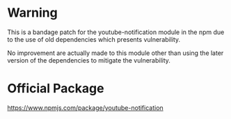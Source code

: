 # Warning
This is a bandage patch for the youtube-notification module in the npm due to the use of old dependencies which presents vulnerability.

No improvement are actually made to this module other than using the later version of the dependencies to mitigate the vulnerability.

# Official Package
https://www.npmjs.com/package/youtube-notification